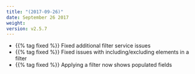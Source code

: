 ```yaml
---
title: "(2017-09-26)"
date: September 26 2017
weight:
version: v2.5.7
---
```

- {{% tag fixed %}} Fixed additional filter service issues
- {{% tag fixed %}} Fixed issues with including/excluding elements in a filter
- {{% tag fixed %}} Applying a filter now shows populated fields
